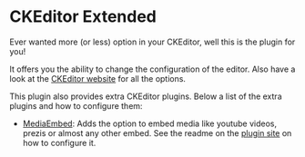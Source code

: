 CKEditor Extended
=================

Ever wanted more (or less) option in your CKEditor, well this is the plugin for you!

It offers you the ability to change the configuration of the editor. Also have a look at 
the [CKEditor website][ckeditor] for all the options.

This plugin also provides extra CKEditor plugins. Below a list of the extra plugins and how to configure them:

 * [MediaEmbed][media_embed]: Adds the option to embed media like youtube videos, prezis or almost any other embed. See the readme on the [plugin site][media_embed] on how to configure it.

[ckeditor]: http://docs.ckeditor.com/#!/api/CKEDITOR.config
[media_embed]: https://github.com/frozeman/MediaEmbed